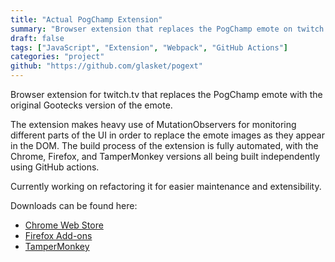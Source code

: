 ```yaml
---
title: "Actual PogChamp Extension"
summary: "Browser extension that replaces the PogChamp emote on twitch.tv with the original Gootecks emote."
draft: false
tags: ["JavaScript", "Extension", "Webpack", "GitHub Actions"]
categories: "project"
github: "https://github.com/glasket/pogext"
---
```


Browser extension for twitch.tv that replaces the PogChamp emote with the original Gootecks version of the emote.

The extension makes heavy use of MutationObservers for monitoring different parts of the UI in order to replace
the emote images as they appear in the DOM. The build process of the extension is fully automated, with the Chrome,
Firefox, and TamperMonkey versions all being built independently using GitHub actions.

Currently working on refactoring it for easier maintenance and extensibility.

Downloads can be found here:

- [Chrome Web Store](https://chrome.google.com/webstore/detail/actual-pogchamp/gbkjnejppojphhgjpfnbbmnohmgbbbdg)
- [Firefox Add-ons](https://addons.mozilla.org/en-US/firefox/addon/actual-pogchamp/)
- [TamperMonkey](https://glasket.com/pog.user.js)
